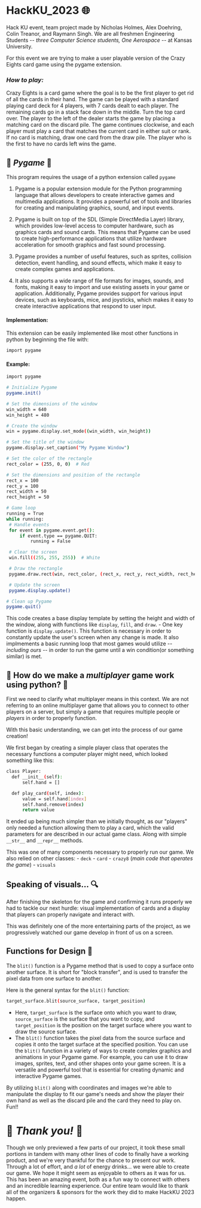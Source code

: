 # HackKU_2023 🌐
Hack KU event, team project made by Nicholas Holmes, Alex Doehring, Colin Treanor, and Raymann Singh.
We are all freshmen Engineering Students -- *three Computer Science students, One Aerospace* -- at Kansas University.

For this event we are trying to make a user playable version of the Crazy Eights card game using the pygame extension.

### <align center> *_How to play:_* ###
  Crazy Eights is a card game where the goal is to be the first player to get rid of all the cards in their hand. The game can be played with a standard playing card deck for 4 players, with 7 cards dealt to each player. The remaining cards go in a stack face down in the middle. Turn the top card over. The player to the left of the dealer starts the game by placing a matching card on the discard pile. The game continues clockwise, and each player must play a card that matches the current card in either suit or rank. If no card is matching, draw one card from the draw pile. The player who is the first to have no cards left wins the game. 

  ## 🔧 _Pygame_ 🔧
  This program requires the usage of a python extension called  `pygame` 
  
  1. Pygame is a popular extension module for the Python programming language that allows developers to create interactive games and multimedia applications. It provides a powerful set of tools and libraries for creating and manipulating graphics, sound, and input events.

  2. Pygame is built on top of the SDL (Simple DirectMedia Layer) library, which provides low-level access to computer hardware, such as graphics cards and sound cards. This means that Pygame can be used to create high-performance applications that utilize hardware acceleration for smooth graphics and fast sound processing.

  3. Pygame provides a number of useful features, such as sprites, collision detection, event handling, and sound effects, which make it easy to create complex games and applications.

  4. It also supports a wide range of file formats for images, sounds, and fonts, making it easy to import and use existing assets in your game or application. Additionally, Pygame provides support for various input devices, such as keyboards, mice, and joysticks, which makes it easy to create interactive applications that respond to user input.

  #### Implementation:
  This extension can be easily implemented like most other functions in python by beginning the file with:
  
  ```bash
import pygame
```
  #### Example:
   ```bash
  import pygame

# Initialize Pygame
pygame.init()

# Set the dimensions of the window
win_width = 640
win_height = 480

# Create the window
win = pygame.display.set_mode((win_width, win_height))

# Set the title of the window
pygame.display.set_caption("My Pygame Window")

# Set the color of the rectangle
rect_color = (255, 0, 0)  # Red

# Set the dimensions and position of the rectangle
rect_x = 100
rect_y = 100
rect_width = 50
rect_height = 50

# Game loop
running = True
while running:
    # Handle events
    for event in pygame.event.get():
        if event.type == pygame.QUIT:
            running = False

    # Clear the screen
    win.fill((255, 255, 255))  # White

    # Draw the rectangle
    pygame.draw.rect(win, rect_color, (rect_x, rect_y, rect_width, rect_height))

    # Update the screen
    pygame.display.update()

# Clean up Pygame
pygame.quit()

```
  This code creates a base display template by setting the height and width of the window, along with functions like `display`, `fill`, and `draw`. 
    - One key function is `display.update()`. This function is necessary in order to constantly update the user's screen when any change is made.
  It also implmements a basic running loop that most games would utilize -- *including ours* -- in order to run the game 
  until a win condition(or something similar) is met.
  
  ## 🔗 How do we make a *multiplayer* game work using python? 🔗
  
  First we need to clarify what multiplayer means in this context. We are not referring to an online multiplayer game that allows you to connect to other players on a server, but simply a game that requires multiple people or *players* in order to properly function.
  
  With this basic understanding, we can get into the process of our game creation!
  
  We first began by creating a simple player class that operates the necessary functions a computer player might need, which looked something like this:
   
  ```bash
  class Player:
    def __init__(self):
        self.hand = []

    def play_card(self, index):
        value = self.hand[index]
        self.hand.remove(index)
        return value
```
 
It ended up being much simpler than we initially thought, as our "players" only needed a function allowing them to play a card, which the valid parameters for are described in our actual game class. Along with simple `__str__` and `__repr__` methods.

This was one of many components necessary to properly run our game. We also relied on other classes:
    - `deck`
    - `card`
    - `crazy8` (*main code that operates the game*)
    - `visuals`

## Speaking of visuals... 🔍

After finishing the skeleton for the game and confirming it runs properly we had to tackle our next hurdle: visual implementation of cards and a display that players can properly navigate and interact with.

This was definitely one of the more entertaining parts of the project, as we progressively watched our game develop in front of us on a screen. 
  
## Functions for Design 🚀
  The `blit()` function is a Pygame method that is used to copy a surface onto another surface. It is short for "block transfer", and is used to transfer the pixel data from one surface to another.

Here is the general syntax for the `blit()` function:
 
  ```bash
  target_surface.blit(source_surface, target_position)
```
  
  - Here, `target_surface` is the surface onto which you want to draw, `source_surface` is the surface that you want to copy, and `target_position` is the position on the target surface where you want to draw the source surface.
  - The `blit()` function takes the pixel data from the source surface and copies it onto the target surface at the specified position. You can use the `blit()` function in a variety of ways to create complex graphics and animations in your Pygame game. For example, you can use it to draw images, sprites, text, and other shapes onto your game screen. It is a versatile and powerful tool that is essential for creating dynamic and interactive Pygame games.
  

By utilizing `blit()` along with coordinates and images we're able to manipulate the display to fit our game's needs and show the player their own hand as well as the discard pile and the card they need to play on. Fun!!
  
  
 # 💖 *Thank you!* 💖
 Though we only previewed a few parts of our project, it took these small portions in tandem with many other lines of code to finally have a working product, and we're very thankful for the chance to present our work.
 Through a lot of effort, and *a lot* of energy drinks... we were able to create our game. We hope it might seem as enjoyable to others as it was for us.
  This has been an amazing event, both as a fun way to connect with others and an incredible learning experience. Our entire team would like to thank all of the organizers & sponsors for the work they did to make HackKU 2023 happen.
  
